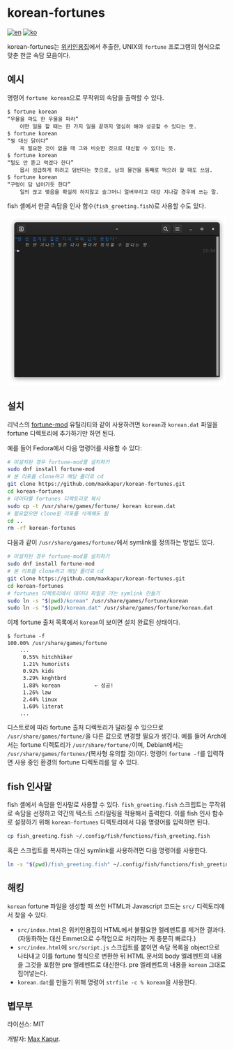 # korean-fortunes

[![en](https://img.shields.io/badge/lang-en-green.svg)](./README.md)
[![ko](https://img.shields.io/badge/lang-ko-red.svg)](./README.ko.md)

korean-fortunes는 [위키인용집](https://ko.wikiquote.org/wiki/%ED%95%9C%EA%B5%AD_%EC%86%8D%EB%8B%B4)에서 추출한, UNIX의 `fortune` 프로그램의 형식으로 맞춘 한글 속담 모음이다.

## 예시

명령어 `fortune korean`으로 무작위의 속담을 출력할 수 있다.

````text
$ fortune korean
“우물을 파도 한 우물을 파라”
    어떤 일을 할 때는 한 가지 일을 끝까지 열심히 해야 성공할 수 있다는 뜻.
$ fortune korean
“꿩 대신 닭이다”
    꼭 필요한 것이 없을 때 그와 비슷한 것으로 대신할 수 있다는 뜻.
$ fortune korean
“털도 안 뜯고 먹겠다 한다”
    몹시 성급하게 하려고 덤빈다는 뜻으로, 남의 물건을 통째로 먹으려 할 때도 쓰임.
$ fortune korean
“구렁이 담 넘어가듯 한다”
    일의 끊고 맺음을 확실히 하지않고 슬그머니 얼버무리고 대강 지나갈 경우에 쓰는 말.
````

fish 셸에서 한글 속담을 인사 함수(`fish_greeting.fish`)로 사용할 수도 있다.

![fish 셸의 프롬프트와 `fish_greeting.fish` 스크립트가 출력한 하나의 속담. 이번에 선정된 속담은 “한 번 엎지른 물은 다시 주워 담지 못한다”이며 그뜻은 “한 번 지나간 일은 다시 돌이켜 회복할 수 없다는 말”이란다.](./example.png)

## 설치

리넉스의 [fortune-mod](https://github.com/shlomif/fortune-mod) 유틸리티와 같이 사용하려면 `korean`과 `korean.dat` 파일을 fortune 디렉토리에 추가하기만 하면 된다.

예를 들어 Fedora에서 다음 명령어를 사용할 수 있다:

````bash
# 미설치된 경우 fortune-mod를 설치하기
sudo dnf install fortune-mod
# 본 리포를 clone하고 해당 폴더로 cd
git clone https://github.com/maxkapur/korean-fortunes.git
cd korean-fortunes
# 데이터를 fortunes 디렉토리로 복사
sudo cp -t /usr/share/games/fortune/ korean korean.dat
# 필요없으면 clone된 리포를 삭제해도 됨
cd ..
rm -rf korean-fortunes
````

다음과 같이 `/usr/share/games/fortune/`에서 symlink를 정의하는 방법도 있다.

````bash
# 미설치된 경우 fortune-mod를 설치하기
sudo dnf install fortune-mod
# 본 리포를 clone하고 해당 폴더로 cd
git clone https://github.com/maxkapur/korean-fortunes.git
cd korean-fortunes
# fortunes 디렉토리에서 데이터 파일로 가는 symlink 만들기
sudo ln -s "$(pwd)/korean" /usr/share/games/fortune/korean
sudo ln -s "$(pwd)/korean.dat" /usr/share/games/fortune/korean.dat
````

이제 fortune 출처 목록에서 `korean`이 보이면 설치 완료된 상태이다.

````text
$ fortune -f
100.00% /usr/share/games/fortune
    ...
     0.55% hitchhiker
     1.21% humorists
     0.92% kids
     3.29% knghtbrd
     1.88% korean           ← 성공!
     1.26% law
     2.44% linux
     1.60% literat
    ...
````

디스트로에 따라 fortune 출처 디렉토리가 달라질 수 있으므로 `/usr/share/games/fortune/`을 다른 값으로 변경할 필요가 생긴다. 예를 들어 Arch에서는 fortune 디렉토리가 `/usr/share/fortune/`이며, 
Debian에서는 `/usr/share/games/fortunes/`(복사형 유의할 것)이다. 명령어 `fortune -f`를 입력하면 사용 중인 환경의 fortune 디렉토리를 알 수 있다.

## fish 인사말

fish 셸에서 속담을 인사말로 사용할 수 있다. `fish_greeting.fish` 스크립트는 무작위로 속담을 선정하고 약간의 텍스트 스타일링을 적용해서 출력한다. 이를 fish 인사 함수로 설정하기 위해 `korean-fortunes` 디렉토리에서 다음 명령어를 입력하면 된다.

````bash
cp fish_greeting.fish ~/.config/fish/functions/fish_greeting.fish
````

혹은 스크립트를 복사하는 대신 symlink를 사용하려면 다음 명령어를 사용한다.

````bash
ln -s "$(pwd)/fish_greeting.fish" ~/.config/fish/functions/fish_greeting.fish
````

## 해킹

`korean` fortune 파일을 생성할 때 쓰인 HTML과 Javascript 코드는 `src/` 디렉토리에서 찾을 수 있다. 

- `src/index.html`은 위키인용집의 HTML에서 불필요한 엘레멘트를 제거한 결과다. (자동화하는 대신 Emmet으로 수작업으로 처리하는 게 충분히 빠르다.)
- `src/index.html`에 `src/script.js` 스크립트를 붙이면 속담 목록을 object으로 나타내고 이를 fortune 형식으로 변환한 뒤 HTML 문서의 body 엘레멘트의 내용을 그것을 포함한 pre 엘레멘트로 대신한다. pre 엘레멘트의 내용을 `korean` 그대로 집어넣는다.
- `korean.dat`를 만들기 위해 명령어 `strfile -c % korean`을 사용한다.

## 볍무부

라이선스: MIT

개발자: [Max Kapur](https://maxkapur.com).

